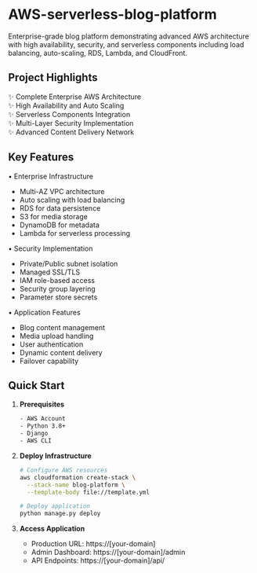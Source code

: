# AWS-serverless-blog-platform

Enterprise-grade blog platform demonstrating advanced AWS architecture with high availability, security, and serverless components including load balancing, auto-scaling, RDS, Lambda, and CloudFront.

## Project Highlights

✨ Complete Enterprise AWS Architecture  
✨ High Availability and Auto Scaling  
✨ Serverless Components Integration  
✨ Multi-Layer Security Implementation  
✨ Advanced Content Delivery Network

## Key Features

• Enterprise Infrastructure
  - Multi-AZ VPC architecture
  - Auto scaling with load balancing
  - RDS for data persistence
  - S3 for media storage
  - DynamoDB for metadata
  - Lambda for serverless processing

• Security Implementation
  - Private/Public subnet isolation
  - Managed SSL/TLS
  - IAM role-based access
  - Security group layering
  - Parameter store secrets

• Application Features
  - Blog content management
  - Media upload handling
  - User authentication
  - Dynamic content delivery
  - Failover capability


## Quick Start

1. **Prerequisites**
   ```bash
   - AWS Account
   - Python 3.8+
   - Django
   - AWS CLI
   ```

2. **Deploy Infrastructure**
   ```bash
   # Configure AWS resources
   aws cloudformation create-stack \
     --stack-name blog-platform \
     --template-body file://template.yml

   # Deploy application
   python manage.py deploy
   ```

3. **Access Application**
   - Production URL: https://[your-domain]
   - Admin Dashboard: https://[your-domain]/admin
   - API Endpoints: https://[your-domain]/api/

